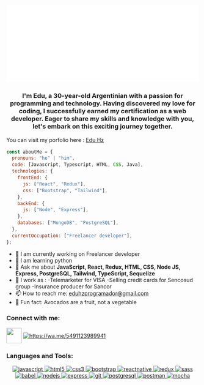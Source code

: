 <img src="https://github.com/BryanCPineda/BryanCPineda/blob/main/svg.svg" alt="hello world"/>

<h3 align="center">I'm Edu, a 30-year-old Argentinian with a passion for programming and technology. Having discovered my love for coding, I successfully earned my certification as a web developer. Eager to share my skills and knowledge with you, let's embark on this exciting journey together.</h3>

You can visit my porfolio here : [Edu Hz](https://porfolio-jet.vercel.app/)

```javascript
const aboutMe = {
  pronouns: "he" | "him",
  code: [Javascript, Typescript, HTML, CSS, Java],
  technologies: {
    frontEnd: {
      js: ["React", "Redux"],
      css: ["Bootstrap", "Tailwind"],
    },
    backEnd: {
      js: ["Node", "Express"],
    },
    databases: ["MongoDB", "PostgreSQL"],
  },
  currentOccupation: ["Freelancer developer"],
};
```

- 🔭 I am currently working on Freelancer developer
- 🌱 I am learning python
- 💬 Ask me about **JavaScript, React, Redux, HTML, CSS, Node JS, Express, PostgreSQL, Tailwind, TypeScript, Sequelize**
- 📄 I work as : 
     -Telemarketer for VISA
     -Selling credit cards for Sencosud group
     -Insurance producer for Sancor
- 📫 How to reach me: eduhzprogramador@gmail.com
- 🥑 Fun fact: Avocados are a fruit, not a vegetable

<h3 align="left">Connect with me:</h3>
<p align="left">
<a href="https://www.linkedin.com/in/edu-hz/" target="_blank"><img align="center" src="https://img.icons8.com/fluency/96/null/linkedin-circled.png" height="40" width="40" /></a>
<a href="https://wa.me/541123989941" target="_blank"><img align="center" src="https://img.icons8.com/office/80/null/whatsapp--v1.png" alt="https://wa.me/5491123989941" height="40" width="40" /></a>

<h3 align="left">Languages and Tools:</h3>
<p align="center">  <a href="https://developer.mozilla.org/en-US/docs/Web/JavaScript" target="_blank"> <img src="https://upload.wikimedia.org/wikipedia/commons/thumb/9/99/Unofficial_JavaScript_logo_2.svg/1024px-Unofficial_JavaScript_logo_2.svg.png" alt="javascript" width="40" height="40"/> </a> 
<a href="https://www.w3.org/html/" target="_blank"> <img src="https://upload.wikimedia.org/wikipedia/commons/thumb/3/38/HTML5_Badge.svg/600px-HTML5_Badge.svg.png" alt="html5" width="40" height="40"/> </a>
<a href="https://www.w3schools.com/css/" target="_blank"> <img src="https://cdn4.iconfinder.com/data/icons/social-media-logos-6/512/121-css3-512.png" alt="css3" width="40" height="40"/> </a> 
<a href="https://getbootstrap.com" target="_blank"> <img src="https://upload.wikimedia.org/wikipedia/commons/thumb/b/b2/Bootstrap_logo.svg/1024px-Bootstrap_logo.svg.png" alt="bootstrap" width="40" height="40"/> </a> 
<a href="https://reactnative.dev/" target="_blank"> <img src="https://reactnative.dev/img/header_logo.svg" alt="reactnative" width="40" height="40"/> </a> 
<a href="https://redux.js.org" target="_blank"> <img src="https://seeklogo.com/images/R/redux-logo-9CA6836C12-seeklogo.com.png" alt="redux" width="40" height="40"/> </a> <a href="https://sass-lang.com" target="_blank"> <img src="https://upload.wikimedia.org/wikipedia/commons/thumb/9/96/Sass_Logo_Color.svg/1280px-Sass_Logo_Color.svg.png" alt="sass" width="40" height="40"/> </a>
<a href="https://babeljs.io/" target="_blank"> <img src="https://www.vectorlogo.zone/logos/babeljs/babeljs-icon.svg" alt="babel" width="40" height="40"/> </a>
<a href="https://nodejs.org" target="_blank"> <img src="https://cdn.pixabay.com/photo/2015/04/23/17/41/node-js-736399_960_720.png" alt="nodejs" height="40"/> </a>
<a href="https://expressjs.com" target="_blank"> <img src="https://vegibit.com/wp-content/uploads/2018/05/expressjs.png"alt="express" height="40"/> </a> 
<a href="https://git-scm.com/" target="_blank"> <img src="https://www.vectorlogo.zone/logos/git-scm/git-scm-icon.svg" alt="git" width="40" height="40"/> </a> 
<a href="https://www.postgresql.org" target="_blank"> <img src="https://upload.wikimedia.org/wikipedia/commons/thumb/2/29/Postgresql_elephant.svg/1200px-Postgresql_elephant.svg.png" alt="postgresql" width="40" height="40"/> </a> 
<a href="https://postman.com" target="_blank"> <img src="https://www.vectorlogo.zone/logos/getpostman/getpostman-icon.svg" alt="postman" width="40" height="40"/> </a> 
<a href="https://mochajs.org" target="_blank"> <img src="https://www.vectorlogo.zone/logos/mochajs/mochajs-icon.svg" alt="mocha" width="40" height="40"/> </a>
